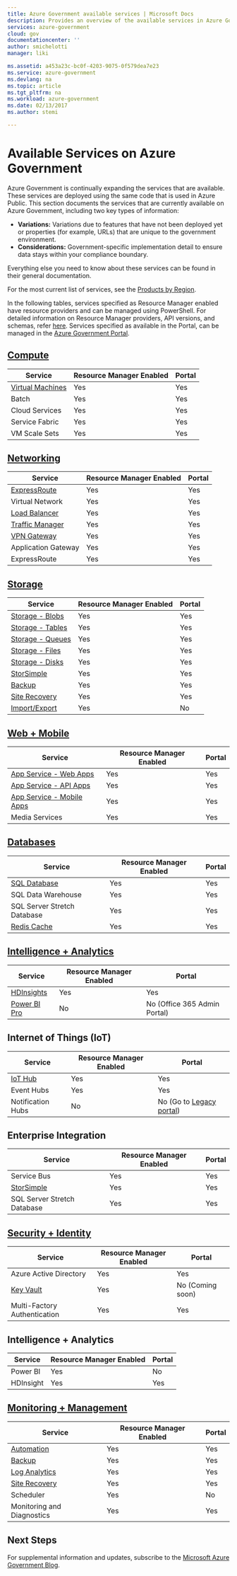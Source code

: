 ```yaml
---
title: Azure Government available services | Microsoft Docs
description: Provides an overview of the available services in Azure Government
services: azure-government
cloud: gov
documentationcenter: ''
author: smichelotti
manager: liki

ms.assetid: a453a23c-bc0f-4203-9075-0f579dea7e23
ms.service: azure-government
ms.devlang: na
ms.topic: article
ms.tgt_pltfrm: na
ms.workload: azure-government
ms.date: 02/13/2017
ms.author: stemi

---
```

# Available Services on Azure Government
Azure Government is continually expanding the services that are available.  These services are deployed using the same code that is used in Azure Public.  This section documents the services that are currently available on Azure Government, including two key types of information:

* **Variations:** Variations due to features that have not been deployed yet or properties (for example, URLs) that are unique to the government environment.  
* **Considerations:** Government-specific implementation detail to ensure data stays within your compliance boundary.

Everything else you need to know about these services can be found in their general documentation.

For the most current list of services, see the [Products by Region](https://azure.microsoft.com/regions/services/). 

In the following tables, services specified as Resource Manager enabled have resource providers and can be managed using PowerShell. For detailed information on Resource Manager providers, API versions, and schemas, refer [here](../azure-resource-manager/resource-manager-supported-services.md). Services specified as available in the Portal, can be managed in the [Azure Government Portal](https://portal.azure.us/). 


## [Compute](documentation-government-compute.md)

| Service | Resource Manager Enabled | Portal |
| --- | --- | --- |
| [Virtual Machines](documentation-government-compute.md#virtual-machines) | Yes | Yes |
| Batch | Yes | Yes |
| Cloud Services | Yes | Yes |
| Service Fabric | Yes | Yes |
| VM Scale Sets | Yes | Yes |


## [Networking](documentation-government-networking.md)

| Service | Resource Manager Enabled | Portal |
| --- | --- | --- |
| [ExpressRoute](documentation-government-networking.md#expressroute-private-connectivity) | Yes | Yes |
| Virtual Network | Yes | Yes |
| [Load Balancer](documentation-government-networking.md#support-for-load-balancer) | Yes | Yes |
| [Traffic Manager](documentation-government-networking.md#support-for-traffic-manger) | Yes | Yes |
| [VPN Gateway](documentation-government-networking.md#support-for-vpn-gateway) | Yes | Yes |
| Application Gateway | Yes | Yes |
| ExpressRoute | Yes | Yes |



## [Storage](documentation-government-services-storage.md)

| Service | Resource Manager Enabled | Portal |
| --- | --- | --- |
| [Storage - Blobs](documentation-government-services-storage.md#azure-storage) | Yes | Yes |
| [Storage - Tables](documentation-government-services-storage.md#azure-storage) | Yes | Yes |
| [Storage - Queues](documentation-government-services-storage.md#azure-storage) | Yes | Yes |
| [Storage - Files](documentation-government-services-storage.md#azure-storage) | Yes | Yes |
| [Storage - Disks](documentation-government-services-storage.md#azure-storage) | Yes | Yes |
| [StorSimple](documentation-government-services-storage.md) | Yes | Yes |
| [Backup](documentation-government-services-storage.md#azure-storage) | Yes | Yes |
| [Site Recovery](documentation-government-services-storage.md#azure-storage) | Yes | Yes |
| [Import/Export](documentation-government-services-storage.md#azure-storage) | Yes | No |



## [Web + Mobile](documentation-government-services-webandmobile.md)

| Service | Resource Manager Enabled | Portal |
| --- | --- | --- |
| [App Service - Web Apps](documentation-government-services-webandmobile.md#app-services) | Yes | Yes |
| [App Service - API Apps](documentation-government-services-webandmobile.md#app-services) | Yes | Yes |
| [App Service - Mobile Apps](documentation-government-services-webandmobile.md#app-services) | Yes | Yes |
| Media Services | Yes | Yes |


## [Databases](documentation-government-services-database.md)

| Service | Resource Manager Enabled | Portal |
| --- | --- | --- |
| [SQL Database](documentation-government-services-database.md#sql-database) | Yes | Yes |
| SQL Data Warehouse | Yes | Yes |
| SQL Server Stretch Database | Yes | Yes |
| [Redis Cache](documentation-government-services-database.md#azure-redis-cache) | Yes | Yes |


## [Intelligence + Analytics](documentation-government-services-intelligenceandanalytics.md)

| Service | Resource Manager Enabled | Portal |
| --- | --- | --- |
| [HDInsights](documentation-government-services-intelligenceandanalytics.md#hdinsight) | Yes | Yes |
| [Power BI Pro](documentation-government-services-intelligenceandanalytics.md#power-bi) | No | No (Office 365 Admin Portal) |


## Internet of Things (IoT)

| Service | Resource Manager Enabled | Portal |
| --- | --- | --- |
| [IoT Hub](documentation-government-services-iot-hub.md) | Yes | Yes |
| Event Hubs | Yes | Yes |
| Notification Hubs | No | No (Go to [Legacy portal](https://manage.windowsazure.us/)) |


## Enterprise Integration

| Service | Resource Manager Enabled | Portal |
| --- | --- | --- |
| Service Bus | Yes | Yes |
| [StorSimple](documentation-government-services-storage.md) | Yes | Yes |
| SQL Server Stretch Database | Yes | Yes |



## [Security + Identity](documentation-government-services-securityandidentity.md)

| Service | Resource Manager Enabled | Portal |
| --- | --- | --- |
| Azure Active Directory | Yes | Yes |
| [Key Vault](documentation-government-services-securityandidentity.md#key-vault) | Yes | No (Coming soon) |
| Multi-Factory Authentication | Yes | Yes |


## Intelligence + Analytics

| Service | Resource Manager Enabled | Portal |
| --- | --- | --- |
| Power BI | Yes | No |
| HDInsight | Yes | Yes |



## [Monitoring + Management](documentation-government-services-monitoringandmanagement.md)

| Service | Resource Manager Enabled | Portal |
| --- | --- | --- |
| [Automation](documentation-government-services-monitoringandmanagement.md#automation) | Yes | Yes |
| [Backup](documentation-government-services-backup.md) | Yes | Yes |
| [Log Analytics](documentation-government-services-monitoringandmanagement.md#log-analytics) | Yes | Yes |
| [Site Recovery](documentation-government-services-monitoringandmanagement.md#site-recovery) | Yes | Yes |
| Scheduler | Yes | No |
| Monitoring and Diagnostics | Yes | Yes |




## Next Steps
For supplemental information and updates, subscribe to the [Microsoft Azure Government Blog](https://blogs.msdn.microsoft.com/azuregov/).


